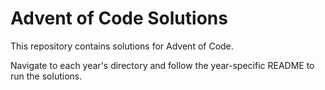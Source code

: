 # Advent of Code Solutions

This repository contains solutions for Advent of Code.

Navigate to each year's directory and follow the year-specific README to run the solutions.
